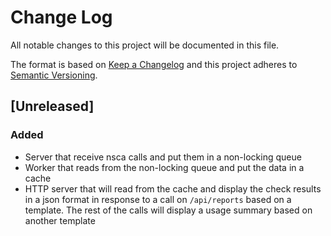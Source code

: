 # Change Log
All notable changes to this project will be documented in this file.

The format is based on [Keep a Changelog](http://keepachangelog.com/) 
and this project adheres to [Semantic Versioning](http://semver.org/).

## [Unreleased]
### Added
- Server that receive nsca calls and put them in a non-locking queue
- Worker that reads from the non-locking queue and put the data in a cache
- HTTP server that will read from the cache and display the check results
  in a json format in response to a call on `/api/reports` based on a template.
  The rest of the calls will display a usage summary based on another template
